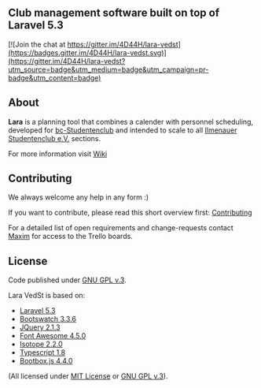 ## Club management software built on top of Laravel 5.3

[![Join the chat at https://gitter.im/4D44H/lara-vedst](https://badges.gitter.im/4D44H/lara-vedst.svg)](https://gitter.im/4D44H/lara-vedst?utm_source=badge&utm_medium=badge&utm_campaign=pr-badge&utm_content=badge)

## About
**Lara** is a planning tool that combines a calender with personnel scheduling, developed for [bc-Studentenclub](http://www.bc-club.de) and intended to scale to all [Ilmenauer Studentenclub e.V.](http://www.il-sc.de) sections.

For more information visit [Wiki](https://github.com/ILSCeV/Lara/wiki)


## Contributing
We always welcome any help in any form :)

If you want to contribute, please read this short overview first: [Contributing](https://github.com/ILSCeV/Lara/wiki/Contributing)

For a detailed list of open requirements and change-requests contact [Maxim](https://github.com/4D44H) for access to the Trello boards.


## License
Code published under [GNU GPL v.3](https://github.com/4D44H/Lara/blob/master/LICENSE).

Lara VedSt is based on: 
- [Laravel 5.3](http://laravel.com)
- [Bootswatch 3.3.6](http://bootswatch.com)
- [JQuery 2.1.3](http://jquery.com)
- [Font Awesome 4.5.0](http://fortawesome.github.io/Font-Awesome) 
- [Isotope 2.2.0](http://isotope.metafizzy.co/)
- [Typescript 1.8](http://www.typescriptlang.org/)
- [Bootbox.js 4.4.0](http://bootboxjs.com/)

(All licensed under [MIT License](http://opensource.org/licenses/MIT) or [GNU GPL v.3](http://opensource.org/licenses/GPL-3.0)).
